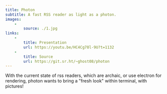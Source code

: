 ```yaml
---
title: Photon
subtitle: A fast RSS reader as light as a photon.
images:
    -
        source: ./1.jpg
links:
    -
        title: Presentation
        url: https://youtu.be/HC4Cg78l-9U?t=1132
    -
        title: Source
        url: https://git.sr.ht/~ghost08/photon
---
```


With the current state of rss readers, which are archaic, or use electron for rendering, photon wants to bring a "fresh look" within terminal, with pictures!